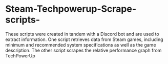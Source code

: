 # Steam-Techpowerup-Scrape-scripts-
These scripts were created in tandem with a Discord bot and are used to extract information. One script retrieves data from Steam games, including minimum and recommended system specifications as well as the game description. The other script scrapes the relative performance graph from TechPowerUp

